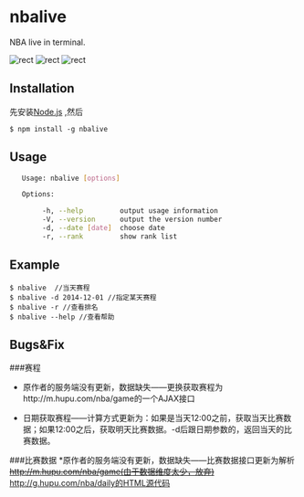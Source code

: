 # nbalive


NBA live in terminal.

![rect](https://github.com/mangix/nbalive/blob/master/img/list.png)
![rect](https://github.com/mangix/nbalive/blob/master/img/live.png)
![rect](https://github.com/mangix/nbalive/blob/master/img/statistic.png)

## Installation

先安装[Node.js](http://nodejs.org/download/) ,然后

	$ npm install -g nbalive
	
## Usage
```bash
   Usage: nbalive [options]

   Options:

        -h, --help         output usage information
        -V, --version      output the version number
        -d, --date [date]  choose date
        -r, --rank         show rank list
```
## Example
	$ nbalive  //当天赛程
	$ nbalive -d 2014-12-01 //指定某天赛程
	$ nbalive -r //查看排名
	$ nbalive --help //查看帮助
	
	
## Bugs&Fix
###赛程
* 原作者的服务端没有更新，数据缺失——更换获取赛程为http://m.hupu.com/nba/game的一个AJAX接口

* 日期获取赛程——计算方式更新为：如果是当天12:00之前，获取当天比赛数据；如果12:00之后，获取明天比赛数据。-d后跟日期参数的，返回当天的比赛数据。

###比赛数据
*原作者的服务端没有更新，数据缺失——比赛数据接口更新为解析 <del>http://m.hupu.com/nba/game(由于数据维度太少，放弃)</del> http://g.hupu.com/nba/daily的HTML源代码
